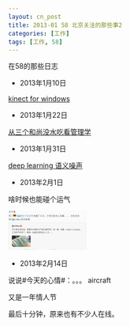 ```yaml
---
layout: cn_post
title: 2013-01 58 北京关注的那些事2
categories: [工作]
tags: [工作, 58]
---
```


在58的那些日志

- 2013年1月10日

[kinect for windows](http://www.cnkinect.com/article-6550-1.html)

- 2013年1月22日

[从三个和尚没水吃看管理学](http://blog.1688.com/article/i26328800.html?domainid=deryiwang)

- 2013年1月31日

[deep learning 语义噪声](http://baojie.org/blog/2013/01/27/deep-learning-tutorials/)

- 2013年2月1日

啥时候也能碰个运气

![加拿大的空气](/images/2013-02-01-canada-air.jpeg)

- 2013年2月14日

说说#今天的心情#：。。。 aircraft

又是一年情人节

最后十分钟，原来也有不少人在线。



